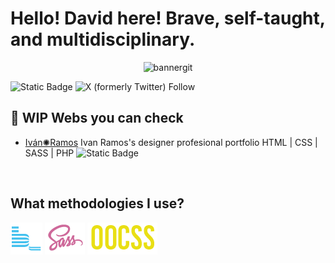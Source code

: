 
# Hello! David here! Brave, self-taught, and multidisciplinary.
</div>
<div align="center">
<img src="https://i.ibb.co/wQKYGtV/bannergit.png" alt="bannergit" border="0">
</div>

  
![Static Badge](https://img.shields.io/badge/code_with_me-%23FAEA27) ![X (formerly Twitter) Follow](https://img.shields.io/twitter/follow/dangelrubio)
&nbsp;
## 🔧 WIP Webs you can check
- [Iván✺Ramos](https://ivaneferamos.previaweb.com) Ivan Ramos's designer profesional portfolio HTML | CSS | SASS | PHP ![Static Badge](https://img.shields.io/badge/Watch%20Repo%20-%20yellow)

&nbsp;

## What methodologies I use? 
![bem](https://github.com/dangelrubio/dangelrubio/blob/main/img/bem.png) ![sass](https://github.com/dangelrubio/dangelrubio/blob/main/img/sass.png) ![oocss](https://github.com/dangelrubio/dangelrubio/blob/main/img/oocss.png)
